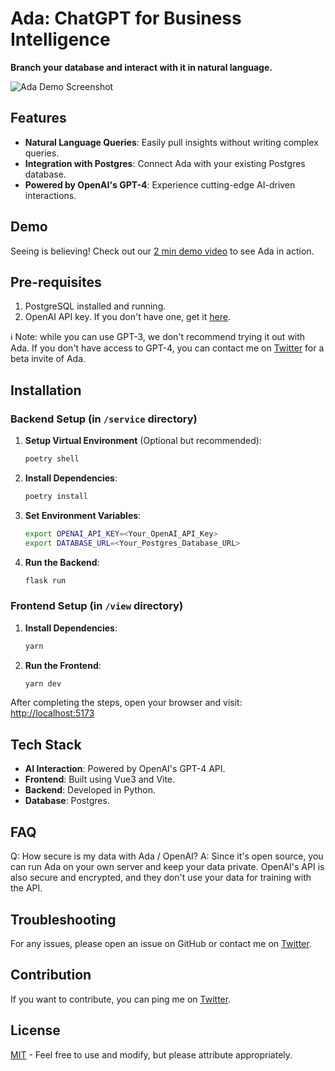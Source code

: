 # Ada: ChatGPT for Business Intelligence

**Branch your database and interact with it in natural language.**

![Ada Demo Screenshot](https://github.com/BenderV/ada/assets/2799516/56f0a411-0ae5-4003-aebc-0c1b83d56a54)

## Features

- **Natural Language Queries**: Easily pull insights without writing complex queries.
- **Integration with Postgres**: Connect Ada with your existing Postgres database.
- **Powered by OpenAI's GPT-4**: Experience cutting-edge AI-driven interactions.

## Demo

Seeing is believing! Check out our [2 min demo video](https://www.youtube.com/watch?v=rh8CWB0ClOc) to see Ada in action.

## Pre-requisites

1. PostgreSQL installed and running.
2. OpenAI API key. If you don't have one, get it [here](https://www.openai.com/).

ℹ️ Note: while you can use GPT-3, we don't recommend trying it out with Ada.
If you don't have access to GPT-4, you can contact me on [Twitter](https://twitter.com/benderville) for a beta invite of Ada.

## Installation

### Backend Setup (in `/service` directory)

1. **Setup Virtual Environment** (Optional but recommended):

   ```bash
   poetry shell
   ```

2. **Install Dependencies**:

   ```bash
   poetry install
   ```

3. **Set Environment Variables**:

   ```bash
   export OPENAI_API_KEY=<Your_OpenAI_API_Key>
   export DATABASE_URL=<Your_Postgres_Database_URL>
   ```

4. **Run the Backend**:
   ```bash
   flask run
   ```

### Frontend Setup (in `/view` directory)

1. **Install Dependencies**:

   ```bash
   yarn
   ```

2. **Run the Frontend**:
   ```bash
   yarn dev
   ```

After completing the steps, open your browser and visit: [http://localhost:5173](http://localhost:5173)

## Tech Stack

- **AI Interaction**: Powered by OpenAI's GPT-4 API.
- **Frontend**: Built using Vue3 and Vite.
- **Backend**: Developed in Python.
- **Database**: Postgres.

## FAQ

Q: How secure is my data with Ada / OpenAI?
A: Since it's open source, you can run Ada on your own server and keep your data private. OpenAI's API is also secure and encrypted, and they don't use your data for training with the API.

## Troubleshooting

For any issues, please open an issue on GitHub or contact me on [Twitter](https://twitter.com/benderville).

## Contribution

If you want to contribute, you can ping me on [Twitter](https://twitter.com/benderville).

## License

[MIT](LICENSE.md) - Feel free to use and modify, but please attribute appropriately.
